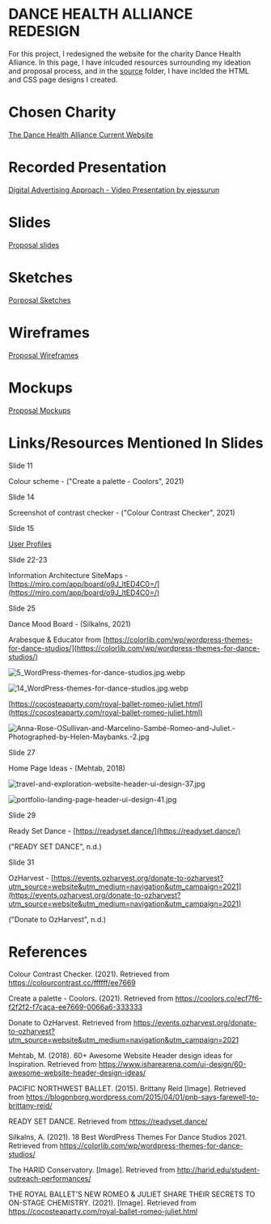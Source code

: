 # DANCE HEALTH ALLIANCE REDESIGN
For this project, I redesigned the website for the charity Dance Health Alliance. In this page, I have inlcuded resources surrounding my ideation and proposal process, and in the [source](/source/) folder, I have inclded the HTML and CSS page designs I created.

# Chosen Charity

[The Dance Health Alliance Current Website](https://www.dancehealthalliance.org.au/)

# Recorded Presentation

[Digital Advertising Approach - Video Presentation by ejessurun](https://www.canva.com/design/DAEs3Np1rHk/RuAmhJvNIHN7suKpDXlclg/view?utm_content=DAEs3Np1rHk&utm_campaign=designshare&utm_medium=link&utm_source=recording_view)

# Slides

[Proposal slides](https://www.canva.com/design/DAEs3Np1rHk/RuAmhJvNIHN7suKpDXlclg/view?utm_content=DAEs3Np1rHk&utm_campaign=designshare&utm_medium=link&utm_source=publishsharelink)

# Sketches

[Porposal Sketches](https://drive.google.com/file/d/1k-WnZlZ4B0FYBsm44aYv69s0cmB0T6tL/view?usp=sharing)

# Wireframes

[Proposal Wireframes](https://www.figma.com/file/IWfLGsKC5IHqn6wpXnCchv/DHA-WireFrames?node-id=0%3A1)

# Mockups

[Proposal Mockups](https://www.figma.com/file/PbaTJgSEnRZHP0XvMZJGtG/DHA-Mockups?node-id=1%3A2)

# Links/Resources Mentioned In Slides

Slide 11

Colour scheme - ("Create a palette - Coolors", 2021)

Slide 14

Screenshot of contrast checker - ("Colour Contrast Checker", 2021)

Slide 15

[User Profiles](https://www.notion.so/User-Profiles-f9744b856f704f13b962511a66b07f31?pvs=21)

Slide 22-23

Information Architecture SiteMaps - [https://miro.com/app/board/o9J_ltED4C0=/](https://miro.com/app/board/o9J_ltED4C0=/)

Slide 25

Dance Mood Board - (Silkalns, 2021)

Arabesque & Educator from [https://colorlib.com/wp/wordpress-themes-for-dance-studios/](https://colorlib.com/wp/wordpress-themes-for-dance-studios/)

![5_WordPress-themes-for-dance-studios.jpg.webp](images/5_WordPress-themes-for-dance-studios.jpg.webp)

![14_WordPress-themes-for-dance-studios.jpg.webp](images/14_WordPress-themes-for-dance-studios.jpg.webp)

[https://cocosteaparty.com/royal-ballet-romeo-juliet.html](https://cocosteaparty.com/royal-ballet-romeo-juliet.html)

![Anna-Rose-OSullivan-and-Marcelino-Sambé-Romeo-and-Juliet.-Photographed-by-Helen-Maybanks.-2.jpg](images/Anna-Rose-OSullivan-and-Marcelino-Sambe-Romeo-and-Juliet.-Photographed-by-Helen-Maybanks.-2.jpg)

Slide 27

Home Page Ideas - (Mehtab, 2018)

![travel-and-exploration-website-header-ui-design-37.jpg](images/travel-and-exploration-website-header-ui-design-37.jpg)

![portfolio-landing-page-header-ui-design-41.jpg](images/portfolio-landing-page-header-ui-design-41.jpg)

Slide 29 

Ready Set Dance - [https://readyset.dance/](https://readyset.dance/)

("READY SET DANCE", n.d.)

Slide 31

OzHarvest - [https://events.ozharvest.org/donate-to-ozharvest?utm_source=website&utm_medium=navigation&utm_campaign=2021](https://events.ozharvest.org/donate-to-ozharvest?utm_source=website&utm_medium=navigation&utm_campaign=2021)

("Donate to OzHarvest", n.d.)

# References

Colour Contrast Checker. (2021). Retrieved from https://colourcontrast.cc/ffffff/ee7669

Create a palette - Coolors. (2021). Retrieved from https://coolors.co/ecf7f6-f2f2f2-f7caca-ee7669-0066a6-333333

Donate to OzHarvest. Retrieved from https://events.ozharvest.org/donate-to-ozharvest?utm_source=website&utm_medium=navigation&utm_campaign=2021

Mehtab, M. (2018). 60+ Awesome Website Header design ideas for Inspiration. Retrieved from https://www.isharearena.com/ui-design/60-awesome-website-header-design-ideas/

PACIFIC NORTHWEST BALLET. (2015). Brittany Reid [Image]. Retrieved from https://blogpnborg.wordpress.com/2015/04/01/pnb-says-farewell-to-brittany-reid/

READY SET DANCE. Retrieved from https://readyset.dance/

Silkalns, A. (2021). 18 Best WordPress Themes For Dance Studios 2021. Retrieved from https://colorlib.com/wp/wordpress-themes-for-dance-studios/

The HARID Conservatory. [Image]. Retrieved from http://harid.edu/student-outreach-performances/

THE ROYAL BALLET’S NEW ROMEO & JULIET SHARE THEIR SECRETS TO ON-STAGE CHEMISTRY. (2021). [Image]. Retrieved from https://cocosteaparty.com/royal-ballet-romeo-juliet.html